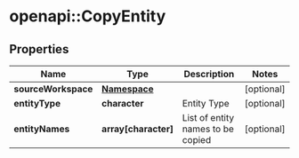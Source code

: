# openapi::CopyEntity


## Properties
Name | Type | Description | Notes
------------ | ------------- | ------------- | -------------
**sourceWorkspace** | [**Namespace**](Namespace.md) |  | [optional] 
**entityType** | **character** | Entity Type | [optional] 
**entityNames** | **array[character]** | List of entity names to be copied | [optional] 


